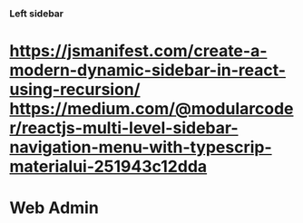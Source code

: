 
### Left sidebar
https://jsmanifest.com/create-a-modern-dynamic-sidebar-in-react-using-recursion/
https://medium.com/@modularcoder/reactjs-multi-level-sidebar-navigation-menu-with-typescrip-materialui-251943c12dda
=======
# Web Admin
